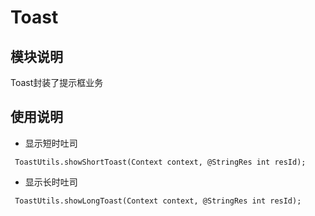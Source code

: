 # Toast

## 模块说明
Toast封装了提示框业务

## 使用说明

* 显示短时吐司
```
 ToastUtils.showShortToast(Context context, @StringRes int resId);
```
* 显示长时吐司
```
 ToastUtils.showLongToast(Context context, @StringRes int resId);
```